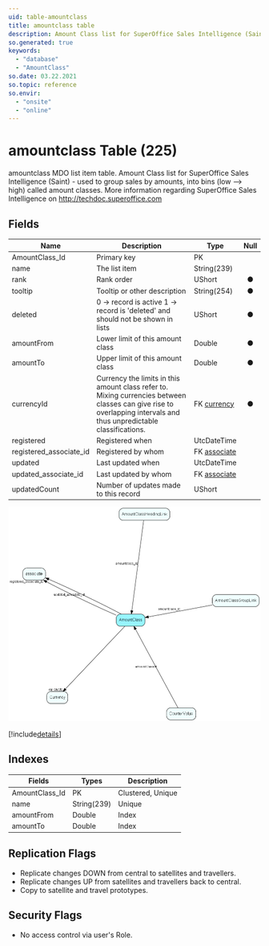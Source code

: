 ```yaml
---
uid: table-amountclass
title: amountclass table
description: Amount Class list for SuperOffice Sales Intelligence (Saint) - used to group sales by amounts, into bins (low --&gt; high) called amount classes. More information regarding SuperOffice Sales Intelligence on http://techdoc.superoffice.com 
so.generated: true
keywords:
  - "database"
  - "AmountClass"
so.date: 03.22.2021
so.topic: reference
so.envir:
  - "onsite"
  - "online"
---
```


# amountclass Table (225)

amountclass MDO list item table.
Amount Class list for SuperOffice Sales Intelligence (Saint) - used to group sales by amounts, into bins (low --&gt; high) called amount classes. More information regarding SuperOffice Sales Intelligence on http://techdoc.superoffice.com 

## Fields

| Name | Description | Type | Null |
|------|-------------|------|:----:|
|AmountClass\_Id|Primary key|PK| |
|name|The list item|String(239)| |
|rank|Rank order|UShort|&#x25CF;|
|tooltip|Tooltip or other description|String(254)|&#x25CF;|
|deleted|0 -&gt; record is active 1 -&gt; record is &apos;deleted&apos; and should not be shown in lists|UShort|&#x25CF;|
|amountFrom|Lower limit of this amount class|Double|&#x25CF;|
|amountTo|Upper limit of this amount class|Double|&#x25CF;|
|currencyId|Currency the limits in this amount class refer to. Mixing currencies between classes can give rise to overlapping intervals and thus unpredictable classifications.|FK [currency](currency.md)|&#x25CF;|
|registered|Registered when|UtcDateTime| |
|registered\_associate\_id|Registered by whom|FK [associate](associate.md)| |
|updated|Last updated when|UtcDateTime| |
|updated\_associate\_id|Last updated by whom|FK [associate](associate.md)| |
|updatedCount|Number of updates made to this record|UShort| |


![AmountClass table relationship diagram](./media/AmountClass.png)

[!include[details](./includes/AmountClass.md)]

## Indexes

| Fields | Types | Description |
|--------|-------|-------------|
|AmountClass\_Id |PK |Clustered, Unique |
|name |String(239) |Unique |
|amountFrom |Double |Index |
|amountTo |Double |Index |

## Replication Flags

* Replicate changes DOWN from central to satellites and travellers.
* Replicate changes UP from satellites and travellers back to central.
* Copy to satellite and travel prototypes.

## Security Flags

* No access control via user's Role.

